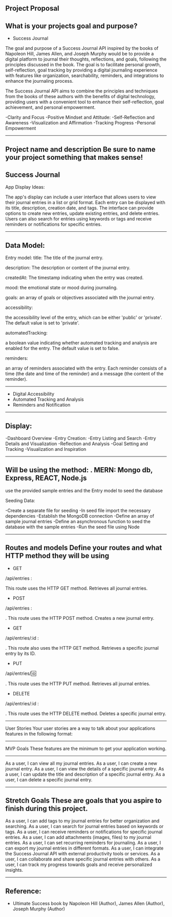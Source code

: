 Project Proposal
-------------------
What is your projects goal and purpose?
------------------
- Success Journal

The goal and purpose of a Success Journal API inspired by the books of Napoleon Hill, James Allen, and Joseph Murphy would be to provide a digital platform to journal their thoughts, reflections, and goals, following the principles discussed in the book. The goal is to facilitate personal growth, self-reflection, goal tracking by providing a digital journaling experience with features like organization, searchability, reminders, and integrations to enhance the journaling process.

The Success Journal API aims to combine the principles and techniques from the books of these authors with the benefits of digital technology, providing users with a convenient tool to enhance their self-reflection, goal achievement, and personal empowerment.

-Clarity and Focus
-Positive Mindset and Attitude:
-Self-Reflection and Awareness
-Visualization and Affirmation
-Tracking Progress
-Personal Empowerment

-------------------
Project name and description
Be sure to name your project something that makes sense!
-------------------
Success Journal
-------------------
App Display Ideas:

The app's display can include a user interface that allows users to view their journal entries in a list or grid format. Each entry can be displayed with its title, description, creation date, and tags. The interface can provide options to create new entries, update existing entries, and delete entries. Users can also search for entries using keywords or tags and receive reminders or notifications for specific entries.





-------------------
Data Model:
-------------------
Entry model:
title: 
The title of the journal entry.

description: 
The description or content of the journal entry.

createdAt:
 The timestamp indicating when the entry was created.


mood:
the emotional state or mood during journaling.

goals: 
 an array of goals or objectives associated with the journal entry.

accessibility: 

the accessibility level of the entry, which can be either 'public' or 'private'. The default value is set to 'private'.

automatedTracking: 

a boolean value indicating whether automated tracking and analysis are enabled for the entry. The default value is set to false.

reminders: 

an array of reminders associated with the entry. Each reminder consists of a time (the date and time of the reminder) and a message (the content of the reminder).

-------------------
- Digital Accessibility
- Automated Tracking and Analysis
- Reminders and Notification
-------------------
Display:
-------------------
-Dashboard Overview
-Entry Creation:
-Entry Listing and Search
-Entry Details and Visualization
-Reflection and Analysis
-Goal Setting and Tracking
-Visualization and Inspiration

-------------------

Will be using the method:
. MERN: Mongo db, Express, REACT, Node.js
------------------
use the provided sample entries and the Entry model to seed the database

Seeding Data:

-Create a separate file for seeding
-In seed file import the necessary dependencies
-Establish the MongoDB connection
-Define an array of sample journal entries
-Define an asynchronous function to seed the database with the sample entries
-Run the seed file using Node 

-------------------
Routes and models
Define your routes and what HTTP method they will be using
-------------------
- GET

/api/entries :

This route uses the HTTP GET method. Retrieves all journal entries.

- POST 

/api/entries :

 . This route uses the HTTP POST method. Creates a new journal entry.

- GET

/api/entries/:id  :

. This route also uses the HTTP GET method. Retrieves a specific journal entry by its ID.

- PUT 

/api/entries/:id:

 . This route uses the HTTP PUT method. Retrieves all journal entries.

- DELETE

/api/entries/:id : 

. This route uses the HTTP DELETE method. Deletes a specific journal entry.

-------------------
User Stories
Your user stories are a way to talk about your applications features in the following format:

-------------------
MVP Goals
These features are the minimum to get your application working.

-------------------
As a user, I can view all my journal entries.
As a user, I can create a new journal entry.
As a user, I can view the details of a specific journal entry.
As a user, I can update the title and description of a specific journal entry.
As a user, I can delete a specific journal entry.


-------------------
Stretch Goals
These are goals that you aspire to finish during this project.
-------------------
 
As a user, I can add tags to my journal entries for better organization and searching.
As a user, I can search for journal entries based on keywords or tags.
As a user, I can receive reminders or notifications for specific journal entries.
As a user, I can add attachments (images, files) to my journal entries.
As a user, I can set recurring reminders for journaling.
As a user, I can export my journal entries in different formats.
As a user, I can integrate the Success Journal API with external productivity tools or services.
As a user, I can collaborate and share specific journal entries with others.
As a user, I can track my progress towards goals and receive personalized insights.


-------------------
Reference:
-------------------
- Ultimate Success book by Napoleon Hill (Author), James Allen (Author), Joseph Murphy (Author)
